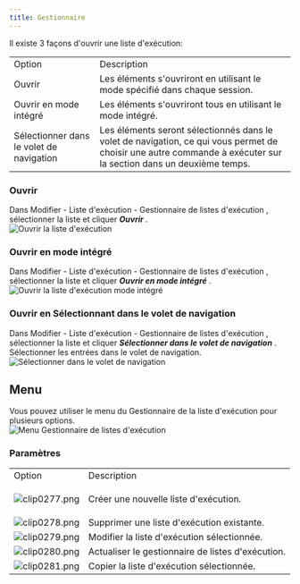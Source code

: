 ```yaml
---
title: Gestionnaire
---
```

Il existe 3 façons d&apos;ouvrir une liste d&apos;exécution: 

<table>
	<tr>
		<td>
Option 
		</td>
		<td>
Description 
		</td>
	</tr>
		<td>
Ouvrir 
		</td>
		<td>
Les éléments s&apos;ouvriront en utilisant le mode spécifié dans chaque session. 
		</td>
	</tr>
		<td>
Ouvrir en mode intégré 
		</td>
		<td>
Les éléments s&apos;ouvriront tous en utilisant le mode intégré. 
		</td>
	</tr>
		<td>
Sélectionner dans le volet de navigation 
		</td>
		<td>
Les éléments seront sélectionnés dans le volet de navigation, ce qui vous permet de choisir une autre commande à exécuter sur la section dans un deuxième temps. 
		</td>
	</tr>
</table>

### Ouvrir 

Dans Modifier - Liste d&apos;exécution - Gestionnaire de listes d&apos;exécution , sélectionner la liste et cliquer ***Ouvrir*** .  
![Ouvrir la liste d'exécution](/img/fr/rdm/mac/clip0273.png) 

### Ouvrir en mode intégré 

Dans Modifier - Liste d&apos;exécution - Gestionnaire de listes d&apos;exécution , sélectionner la liste et cliquer ***Ouvrir en mode intégré*** .  
![Ouvrir la liste d'exécution mode intégré](/img/fr/rdm/mac/clip0274.png) 

### Ouvrir en Sélectionnant dans le volet de navigation 

Dans Modifier - Liste d&apos;exécution - Gestionnaire de listes d&apos;exécution , sélectionner la liste et cliquer ***Sélectionner dans le volet de navigation*** . Sélectionner les entrées dans le volet de navigation.  
![Sélectionner dans le volet de navigation](/img/fr/rdm/mac/clip0275.png) 

## Menu 

Vous pouvez utiliser le menu du Gestionnaire de la liste d&apos;exécution pour plusieurs options.  
![Menu Gestionnaire de listes d'exécution](/img/fr/rdm/mac/clip0276.png) 

### Paramètres 

<table>
	<tr>
		<td>
Option 
		</td>
		<td>
Description 
		</td>
	</tr>
		<td>
		
![clip0277.png](/img/fr/rdm/mac/clip0277.png) 
		</td>
		<td>
Créer une nouvelle liste d&apos;exécution. 
		</td>
	</tr>
		<td>
![clip0278.png](/img/fr/rdm/mac/clip0278.png) 
		</td>
		<td>
Supprimer une liste d&apos;exécution existante. 
		</td>
	</tr>
		<td>
![clip0279.png](/img/fr/rdm/mac/clip0279.png) 
		</td>
		<td>
Modifier la liste d&apos;exécution sélectionnée. 
		</td>
	</tr>
		<td>
![clip0280.png](/img/fr/rdm/mac/clip0280.png) 
		</td>
		<td>
Actualiser le gestionnaire de listes d&apos;exécution. 
		</td>
	</tr>
		<td>
![clip0281.png](/img/fr/rdm/mac/clip0281.png) 
		</td>
		<td>
Copier la liste d&apos;exécution sélectionnée. 
		</td>
	</tr>
</table>


